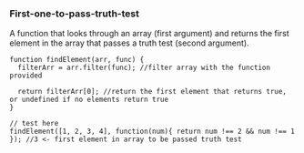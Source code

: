 ### First-one-to-pass-truth-test

A function that looks through an array (first argument) and returns the first element in the array that passes a truth test (second argument).

```
function findElement(arr, func) {
  filterArr = arr.filter(func); //filter array with the function provided

  return filterArr[0]; //return the first element that returns true, or undefined if no elements return true
}

// test here
findElement([1, 2, 3, 4], function(num){ return num !== 2 && num !== 1 }); //3 <- first element in array to be passed truth test
```

